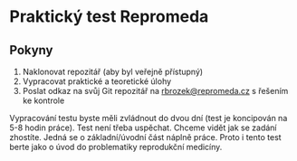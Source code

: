 # Praktický test Repromeda

## Pokyny
1. Naklonovat repozitář (aby byl veřejně přístupný)
2. Vypracovat praktické a teoretické úlohy
3. Poslat odkaz na svůj Git repozitář na rbrozek@repromeda.cz s řešením ke kontrole

Vypracování testu byste měli zvládnout do dvou dní (test je koncipován na 5-8 hodin práce). Test není třeba uspěchat. Chceme vidět jak se zadání zhostíte. Jedná se o základní/úvodní část náplně práce. Proto i tento test berte jako o úvod do problematiky reprodukční medicíny.
